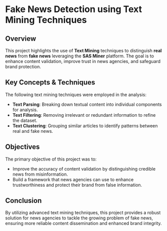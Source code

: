 # Fake News Detection using Text Mining Techniques

## Overview
This project highlights the use of **Text Mining** techniques to distinguish **real news** from **fake news** leveraging the **SAS Miner** platform. The goal is to enhance content validation, improve trust in news agencies, and safeguard brand protection.

## Key Concepts & Techniques
The following text mining techniques were employed in the analysis:

- **Text Parsing**: Breaking down textual content into individual components for analysis.
- **Text Filtering**: Removing irrelevant or redundant information to refine the dataset.
- **Text Clustering**: Grouping similar articles to identify patterns between real and fake news.

## Objectives
The primary objective of this project was to:

- Improve the accuracy of content validation by distinguishing credible news from misinformation.
- Build a framework that news agencies can use to enhance trustworthiness and protect their brand from false information.

## Conclusion
By utilizing advanced text mining techniques, this project provides a robust solution for news agencies to tackle the growing problem of fake news, ensuring more reliable content dissemination and enhanced brand integrity.
